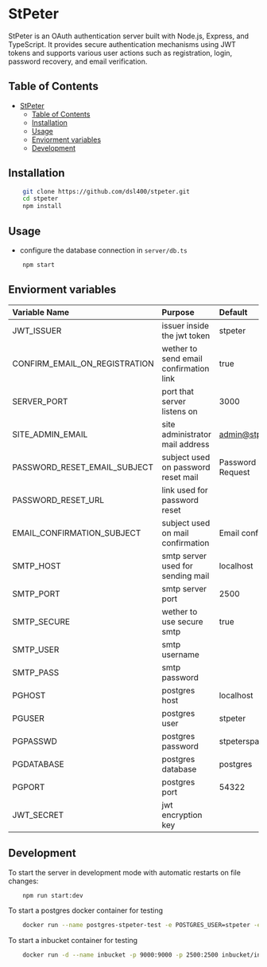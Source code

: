 # StPeter

StPeter is an OAuth authentication server built with Node.js, Express, and TypeScript. It provides secure authentication mechanisms using JWT tokens and supports various user actions such as registration, login, password recovery, and email verification.

## Table of Contents

- [StPeter](#stpeter)
  - [Table of Contents](#table-of-contents)
  - [Installation](#installation)
  - [Usage](#usage)
  - [Enviorment variables](#enviorment-variables)
  - [Development](#development)

## Installation

```sh
    git clone https://github.com/dsl400/stpeter.git
    cd stpeter
    npm install
```

## Usage

- configure the database connection in `server/db.ts`

```sh
    npm start
```

## Enviorment variables
| Variable Name                 | Purpose                                | Default                |
| :---------------------------- | :------------------------------------- | :--------------------- |
| JWT_ISSUER                    | issuer inside the jwt token            | stpeter                |
| CONFIRM_EMAIL_ON_REGISTRATION | wether to send email confirmation link | true                   |
| SERVER_PORT                   | port that server listens on            | 3000                   |
| SITE_ADMIN_EMAIL              | site administrator mail address        | admin@stpeter.lan      |
| PASSWORD_RESET_EMAIL_SUBJECT  | subject used on password reset mail    | Password Reset Request |
| PASSWORD_RESET_URL            | link used for password reset           |                        |
| EMAIL_CONFIRMATION_SUBJECT    | subject used on mail confirmation      | Email confirmation     |
| SMTP_HOST                     | smtp server used for sending mail      | localhost              |
| SMTP_PORT                     | smtp server port                       | 2500                   |
| SMTP_SECURE                   | wether to use secure smtp              | true                   |
| SMTP_USER                     | smtp username                          |                        |
| SMTP_PASS                     | smtp password                          |                        |
| PGHOST                        | postgres host                          | localhost              |
| PGUSER                        | postgres user                          | stpeter                |
| PGPASSWD                      | postgres password                      | stpeterspassword       |
| PGDATABASE                    | postgres database                      | postgres               |
| PGPORT                        | postgres port                          | 54322                  |
| JWT_SECRET                    | jwt encryption key                     |                        |



## Development

To start the server in development mode with automatic restarts on file changes:

```sh
    npm run start:dev
```

To start a postgres docker container for testing

```sh
    docker run --name postgres-stpeter-test -e POSTGRES_USER=stpeter -e POSTGRES_PASSWORD=stpeterspassword -e POSTGRES_DB=postgres -p 54322:5432 -v $(pwd)/schema/auth.users.sql:/docker-entrypoint-initdb.d/auth.users.sql -d postgres:latest
```

To start a inbucket container for testing 

```sh
    docker run -d --name inbucket -p 9000:9000 -p 2500:2500 inbucket/inbucket
```

